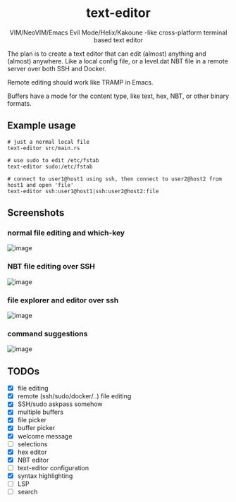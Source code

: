 <div align="center">

# text-editor

VIM/NeoVIM/Emacs Evil Mode/Helix/Kakoune -like cross-platform terminal based text editor

</div>

The plan is to create a text editor that can edit (almost) anything and (almost) anywhere.
Like a local config file, or a level.dat NBT file in a remote server over both SSH and Docker.

Remote editing should work like TRAMP in Emacs.

Buffers have a mode for the content type, like text, hex, NBT, or other binary formats.

## Example usage

```
# just a normal local file
text-editor src/main.rs

# use sudo to edit /etc/fstab
text-editor sudo:/etc/fstab

# connect to user1@host1 using ssh, then connect to user2@host2 from host1 and open 'file'
text-editor ssh:user1@host1|ssh:user2@host2:file
```

## Screenshots

### normal file editing and which-key
![image](https://github.com/user-attachments/assets/0e5fb113-7f80-474a-9b8e-1f55db3cfe26)

### NBT file editing over SSH
![image](https://github.com/user-attachments/assets/90931fa2-d80e-4c0c-ad1d-d849acdbbfc4)

### file explorer and editor over ssh
![image](https://github.com/user-attachments/assets/15d27e2b-8e1b-4caf-877f-b7e16dafac07)

### command suggestions
![image](https://github.com/user-attachments/assets/cfeab306-0eee-4856-8741-55b1f02c6fbd)

## TODOs

 - [x] file editing
 - [x] remote (ssh/sudo/docker/..) file editing
 - [x] SSH/sudo askpass somehow
 - [x] multiple buffers
 - [x] file picker
 - [x] buffer picker
 - [x] welcome message
 - [ ] selections
 - [x] hex editor
 - [x] NBT editor
 - [ ] text-editor configuration
 - [x] syntax highlighting
 - [ ] LSP
 - [ ] search
